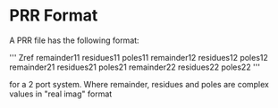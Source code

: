 # PRR Format
A PRR file has the following format:

'''
Zref
remainder11
residues11
poles11
remainder12
residues12
poles12
remainder21
residues21
poles21
remainder22
residues22
poles22
'''

for a 2 port system. Where remainder, residues and poles are complex values in "real imag" format